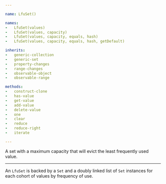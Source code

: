 ```yaml
---

name: LfuSet()

names:
-   LfuSet(values)
-   LfuSet(values, capacity)
-   LfuSet(values, capacity, equals, hash)
-   LfuSet(values, capacity, equals, hash, getDefault)

inherits:
-   generic-collection
-   generic-set
-   property-changes
-   range-changes
-   observable-object
-   observable-range

methods:
-   construct-clone
-   has-value
-   get-value
-   add-value
-   delete-value
-   one
-   clear
-   reduce
-   reduce-right
-   iterate

---
```


A set with a maximum capacity that will evict the least frequently used value.

---

An `LfuSet` is backed by a `Set` and a doubly linked list of `Set` instances for
each cohort of values by frequency of use.

